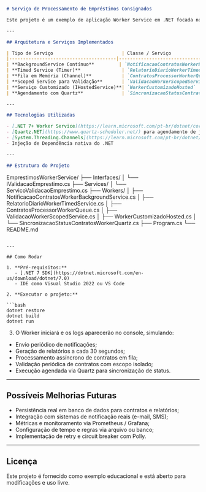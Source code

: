 ```markdown
# Serviço de Processamento de Empréstimos Consignados

Este projeto é um exemplo de aplicação Worker Service em .NET focada no domínio de **empréstimos consignados**. Ele implementa diversos padrões de processamento em background, utilizando serviços contínuos, timers, filas em memória, escopos de injeção, agendamento com Quartz e serviços customizados.

---

## Arquitetura e Serviços Implementados

| Tipo de Serviço                         | Classe / Serviço                      | Descrição |
|---------------------------------------|-------------------------------------|-----------|
| **BackgroundService Contínuo**         | `NotificacaoContratosWorkerBackgroundService` | Envia notificações periódicas para clientes sobre seus contratos. |
| **Timed Service (Timer)**               | `RelatorioDiarioWorkerTimedService` | Gera relatórios diários de empréstimos em intervalos periódicos. |
| **Fila em Memória (Channel)**           | `ContratosProcessorWorkerQueue`      | Processa contratos enfileirados assincronamente. |
| **Scoped Service para Validação**       | `ValidacaoWorkerScopedService` + `IValidacaoEmprestimo` / `ServicoValidacaoEmprestimo` | Valida contratos utilizando escopo de injeção para isolamento. |
| **Serviço Customizado (IHostedService)**| `WorkerCustomizadoHosted`             | Exemplo de serviço com lógica customizada e ciclo de vida controlado. |
| **Agendamento com Quartz**              | `SincronizacaoStatusContratosWorkerQuartz` | Job agendado para sincronizar status de contratos a cada 20 segundos. |

---

## Tecnologias Utilizadas

- [.NET 7+ Worker Service](https://learn.microsoft.com/pt-br/dotnet/core/extensions/workers)
- [Quartz.NET](https://www.quartz-scheduler.net/) para agendamento de jobs
- [System.Threading.Channels](https://learn.microsoft.com/pt-br/dotnet/standard/parallel-programming/channels) para processamento de filas
- Injeção de Dependência nativa do .NET

---

## Estrutura do Projeto

```

EmprestimosWorkerService/
├── Interfaces/
│   └── IValidacaoEmprestimo.cs
├── Services/
│   └── ServicoValidacaoEmprestimo.cs
├── Workers/
│   ├── NotificacaoContratosWorkerBackgroundService.cs
│   ├── RelatorioDiarioWorkerTimedService.cs
│   ├── ContratosProcessorWorkerQueue.cs
│   ├── ValidacaoWorkerScopedService.cs
│   ├── WorkerCustomizadoHosted.cs
│   └── SincronizacaoStatusContratosWorkerQuartz.cs
├── Program.cs
└── README.md

````

---

## Como Rodar

1. **Pré-requisitos:**
   - [.NET 7 SDK](https://dotnet.microsoft.com/en-us/download/dotnet/7.0)
   - IDE como Visual Studio 2022 ou VS Code

2. **Executar o projeto:**

```bash
dotnet restore
dotnet build
dotnet run
````

3. O Worker iniciará e os logs aparecerão no console, simulando:

* Envio periódico de notificações;
* Geração de relatórios a cada 30 segundos;
* Processamento assíncrono de contratos em fila;
* Validação periódica de contratos com escopo isolado;
* Execução agendada via Quartz para sincronização de status.

---

## Possíveis Melhorias Futuras

* Persistência real em banco de dados para contratos e relatórios;
* Integração com sistemas de notificação reais (e-mail, SMS);
* Métricas e monitoramento via Prometheus / Grafana;
* Configuração de tempo e regras via arquivo ou banco;
* Implementação de retry e circuit breaker com Polly.

---

## Licença

Este projeto é fornecido como exemplo educacional e está aberto para modificações e uso livre.

```
